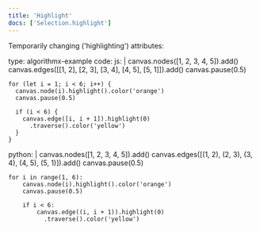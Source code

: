 ```yaml
---
title: 'Highlight'
docs: ['Selection.highlight']
---
```


Temporarily changing ('highlighting') attributes:

<data type='yaml'>
type: algorithmx-example
code:
  js: |
    canvas.nodes([1, 2, 3, 4, 5]).add()
    canvas.edges([[1, 2], [2, 3], [3, 4], [4, 5], [5, 1]]).add()
    canvas.pause(0.5)
    
    for (let i = 1; i < 6; i++) {
      canvas.node(i).highlight().color('orange')
      canvas.pause(0.5)
      
      if (i < 6) {
        canvas.edge([i, i + 1]).highlight(0)
          .traverse().color('yellow')
      }
    }
  python: |
    canvas.nodes([1, 2, 3, 4, 5]).add()
    canvas.edges([(1, 2), (2, 3), (3, 4), (4, 5), (5, 1)]).add()
    canvas.pause(0.5)
    
    for i in range(1, 6):
        canvas.node(i).highlight().color('orange')
        canvas.pause(0.5)
        
        if i < 6:
            canvas.edge((i, i + 1)).highlight(0)
              .traverse().color('yellow')
</data>
